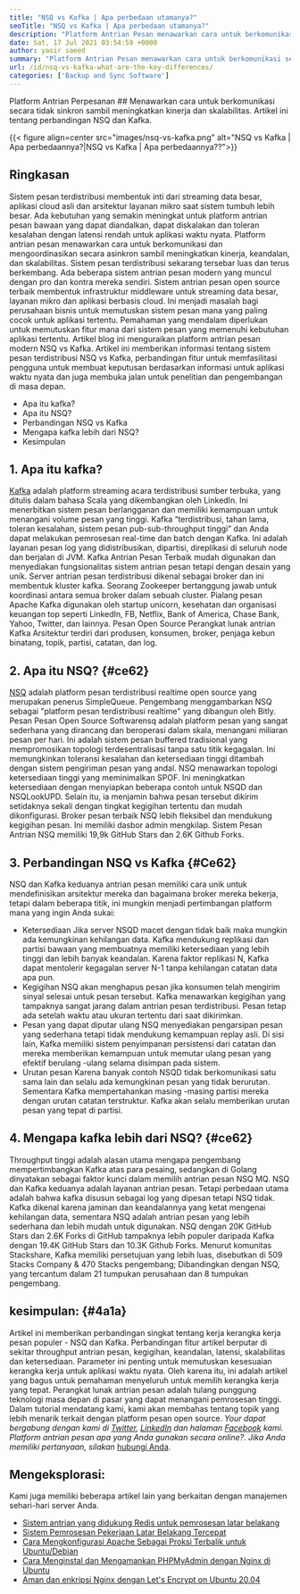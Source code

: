 ```yaml
---
title: "NSQ vs Kafka | Apa perbedaan utamanya?" 
seoTitle: "NSQ vs Kafka | Apa perbedaan utamanya?" 
description: "Platform Antrian Pesan menawarkan cara untuk berkomunikasi secara tidak sinkron. Artikel ini adalah tentang perbedaan sistem antrian pesan NSQ dan Kafka." 
date: Sat, 17 Jul 2021 03:54:59 +0000
author: yasir saeed
summary: "Platform Antrian Pesan menawarkan cara untuk berkomunikasi secara tidak sinkron sambil meningkatkan kinerja dan skalabilitas. Artikel ini tentang perbandingan NSQ dan Kafka." 
url: /id/nsq-vs-kafka-what-are-the-key-differences/
categories: ['Backup and Sync Software']
---
```


Platform Antrian Perpesanan ## Menawarkan cara untuk berkomunikasi secara tidak sinkron sambil meningkatkan kinerja dan skalabilitas. Artikel ini tentang perbandingan NSQ dan Kafka.

{{< figure align=center src="images/nsq-vs-kafka.png" alt="NSQ vs Kafka | Apa perbedaannya?|NSQ vs Kafka | Apa perbedaannya??">}}


## **Ringkasan**
Sistem pesan terdistribusi membentuk inti dari streaming data besar, aplikasi cloud asli dan arsitektur layanan mikro saat sistem tumbuh lebih besar. Ada kebutuhan yang semakin meningkat untuk platform antrian pesan bawaan yang dapat diandalkan, dapat diskalakan dan toleran kesalahan dengan latensi rendah untuk aplikasi waktu nyata. Platform antrian pesan menawarkan cara untuk berkomunikasi dan mengoordinasikan secara asinkron sambil meningkatkan kinerja, keandalan, dan skalabilitas.
Sistem pesan terdistribusi sekarang tersebar luas dan terus berkembang. Ada beberapa sistem antrian pesan modern yang muncul dengan pro dan kontra mereka sendiri. Sistem antrian pesan open source terbaik membentuk infrastruktur middleware untuk streaming data besar, layanan mikro dan aplikasi berbasis cloud. Ini menjadi masalah bagi perusahaan bisnis untuk memutuskan sistem pesan mana yang paling cocok untuk aplikasi tertentu. Pemahaman yang mendalam diperlukan untuk memutuskan fitur mana dari sistem pesan yang memenuhi kebutuhan aplikasi tertentu.
Artikel blog ini menguraikan platform antrian pesan modern NSQ vs Kafka. Artikel ini memberikan informasi tentang sistem pesan terdistribusi NSQ vs Kafka, perbandingan fitur untuk memfasilitasi pengguna untuk membuat keputusan berdasarkan informasi untuk aplikasi waktu nyata dan juga membuka jalan untuk penelitian dan pengembangan di masa depan.
  * Apa itu kafka?
  * Apa itu NSQ?
  * Perbandingan NSQ vs Kafka
  * Mengapa kafka lebih dari NSQ?
  * Kesimpulan

## 1. Apa itu kafka?
[Kafka][1] adalah platform streaming acara terdistribusi sumber terbuka, yang ditulis dalam bahasa Scala yang dikembangkan oleh LinkedIn. Ini menerbitkan sistem pesan berlangganan dan memiliki kemampuan untuk menangani volume pesan yang tinggi. Kafka “terdistribusi, tahan lama, toleran kesalahan, sistem pesan pub-sub-throughput tinggi” dan Anda dapat melakukan pemrosesan real-time dan batch dengan Kafka. Ini adalah layanan pesan log yang didistribusikan, dipartisi, direplikasi di seluruh node dan berjalan di JVM. Kafka Antrian Pesan Terbaik mudah digunakan dan menyediakan fungsionalitas sistem antrian pesan tetapi dengan desain yang unik.
Server antrian pesan terdistribusi dikenal sebagai broker dan ini membentuk kluster kafka. Seorang Zookeeper bertanggung jawab untuk koordinasi antara semua broker dalam sebuah cluster. Pialang pesan Apache Kafka digunakan oleh startup unicorn, kesehatan dan organisasi keuangan top seperti LinkedIn, FB, Netflix, Bank of America, Chase Bank, Yahoo, Twitter, dan lainnya. Pesan Open Source Perangkat lunak antrian Kafka Arsitektur terdiri dari produsen, konsumen, broker, penjaga kebun binatang, topik, partisi, catatan, dan log.

## 2. Apa itu NSQ?   {#ce62}
[NSQ][2] adalah platform pesan terdistribusi realtime open source yang merupakan penerus SimpleQueue. Pengembang menggambarkan NSQ sebagai "platform pesan terdistribusi realtime" yang dibangun oleh Bitly. Pesan Pesan Open Source Softwarensq adalah platform pesan yang sangat sederhana yang dirancang dan beroperasi dalam skala, menangani miliaran pesan per hari. Ini adalah sistem pesan buffered tradisional yang mempromosikan topologi terdesentralisasi tanpa satu titik kegagalan. Ini memungkinkan toleransi kesalahan dan ketersediaan tinggi ditambah dengan sistem pengiriman pesan yang andal.
NSQ menawarkan topologi ketersediaan tinggi yang meminimalkan SPOF. Ini meningkatkan ketersediaan dengan menyiapkan beberapa contoh untuk NSQD dan NSQLookUPD. Selain itu, ia menjamin bahwa pesan tersebut dikirim setidaknya sekali dengan tingkat kegigihan tertentu dan mudah dikonfigurasi. Broker pesan terbaik NSQ lebih fleksibel dan mendukung kegigihan pesan. Ini memiliki dasbor admin mengkilap. Sistem Pesan Antrian NSQ memiliki 19,9k GitHub Stars dan 2.6K Github Forks.

## 3. Perbandingan NSQ vs Kafka   {#Ce62}
NSQ dan Kafka keduanya antrian pesan memiliki cara unik untuk mendefinisikan arsitektur mereka dan bagaimana broker mereka bekerja, tetapi dalam beberapa titik, ini mungkin menjadi pertimbangan platform mana yang ingin Anda sukai:
  * Ketersediaan
Jika server NSQD macet dengan tidak baik maka mungkin ada kemungkinan kehilangan data. Kafka mendukung replikasi dan partisi bawaan yang membuatnya memiliki ketersediaan yang lebih tinggi dan lebih banyak keandalan. Karena faktor replikasi N, Kafka dapat mentolerir kegagalan server N-1 tanpa kehilangan catatan data apa pun.
  * Kegigihan
NSQ akan menghapus pesan jika konsumen telah mengirim sinyal selesai untuk pesan tersebut.
Kafka menawarkan kegigihan yang tampaknya sangat jarang dalam antrian pesan terdistribusi. Pesan tetap ada setelah waktu atau ukuran tertentu dari saat dikirimkan.
  * Pesan yang dapat diputar ulang
NSQ menyediakan pengarsipan pesan yang sederhana tetapi tidak mendukung kemampuan replay asli.
Di sisi lain, Kafka memiliki sistem penyimpanan persistensi dari catatan dan mereka memberikan kemampuan untuk memutar ulang pesan yang efektif berulang -ulang selama disimpan pada sistem.
  * Urutan pesan
Karena banyak contoh NSQD tidak berkomunikasi satu sama lain dan selalu ada kemungkinan pesan yang tidak berurutan. Sementara Kafka mempertahankan masing -masing partisi mereka dengan urutan catatan terstruktur. Kafka akan selalu memberikan urutan pesan yang tepat di partisi.

## 4. Mengapa kafka lebih dari NSQ?   {#ce62}
Throughput tinggi adalah alasan utama mengapa pengembang mempertimbangkan Kafka atas para pesaing, sedangkan di Golang dinyatakan sebagai faktor kunci dalam memilih antrian pesan NSQ MQ. NSQ dan Kafka keduanya adalah layanan antrian pesan. Tetapi perbedaan utama adalah bahwa kafka disusun sebagai log yang dipesan tetapi NSQ tidak. Kafka dikenal karena jaminan dan keandalannya yang ketat mengenai kehilangan data, sementara NSQ adalah antrian pesan yang lebih sederhana dan lebih mudah untuk digunakan.
NSQ dengan 20K GitHub Stars dan 2.6K Forks di GitHub tampaknya lebih populer daripada Kafka dengan 19.4K GitHub Stars dan 10.3K Github Forks. Menurut komunitas Stackshare, Kafka memiliki persetujuan yang lebih luas, disebutkan di 509 Stacks Company & 470 Stacks pengembang; Dibandingkan dengan NSQ, yang tercantum dalam 21 tumpukan perusahaan dan 8 tumpukan pengembang.

## kesimpulan:   {#4a1a}
Artikel ini memberikan perbandingan singkat tentang kerja kerangka kerja pesan populer - NSQ dan Kafka. Perbandingan fitur artikel berputar di sekitar throughput antrian pesan, kegigihan, keandalan, latensi, skalabilitas dan ketersediaan. Parameter ini penting untuk memutuskan kesesuaian kerangka kerja untuk aplikasi waktu nyata. Oleh karena itu, ini adalah artikel yang bagus untuk pemahaman menyeluruh untuk memilih kerangka kerja yang tepat. Perangkat lunak antrian pesan adalah tulang punggung teknologi masa depan di pasar yang dapat menangani pemrosesan tinggi. Dalam tutorial mendatang kami, kami akan membahas tentang topik yang lebih menarik terkait dengan platform pesan open source.
_Your dapat bergabung dengan kami di [Twitter][3], [LinkedIn][4] dan halaman [Facebook][5] kami. Platform antrian pesan apa yang Anda gunakan secara online?. Jika Anda memiliki pertanyaan, silakan_ [hubungi Anda][6].

## Mengeksplorasi:
Kami juga memiliki beberapa artikel lain yang berkaitan dengan manajemen sehari-hari server Anda.
  * [Sistem antrian yang didukung Redis untuk pemrosesan latar belakang][7]
  * [Sistem Pemrosesan Pekerjaan Latar Belakang Tercepat][8]
  * [Cara Mengkonfigurasi Apache Sebagai Proksi Terbalik untuk Ubuntu/Debian][9]
  * [Cara Menginstal dan Mengamankan PHPMyAdmin dengan Nginx di Ubuntu][10]
  * [Aman dan enkripsi Nginx dengan Let's Encrypt on Ubuntu 20.04][11]

  
[1]: https://kafka.apache.org/
[2]: https://nsq.io/
[3]: https://twitter.com/containerize_co
[4]: https://www.linkedin.com/company/containerize/
[5]: http://facebook.com/containerize
[6]: mailto:yasir.saeed@aspose.com
[7]: https://products.containerize.com/message-queue-software/resque/
[8]: https://products.containerize.com/message-queue-software/sidekiq/
[9]: https://blog.containerize.com/web-server-solution-stack/how-to-configure-apache-as-a-reverse-proxy-for-ubuntudebian/
[10]: https://blog.containerize.com/web-server-solution-stack/how-to-install-and-secure-phpmyadmin-with-nginx-on-ubuntu/
[11]: https://blog.containerize.com/web-server-solution-stack/how-to-secure-nginx-with-letsencrypt-on-ubuntu-20-04/
